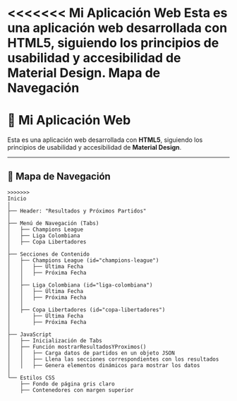 <<<<<<<
Mi Aplicación Web
Esta es una aplicación web desarrollada con HTML5, siguiendo los principios de usabilidad y accesibilidad de Material Design.
Mapa de Navegación
=======
# 📌 Mi Aplicación Web

Esta es una aplicación web desarrollada con **HTML5**, siguiendo los principios de usabilidad y accesibilidad de **Material Design**.

---

## 🚀 Mapa de Navegación

```plaintext
>>>>>>>
Inicio
│
├── Header: "Resultados y Próximos Partidos"
│
├── Menú de Navegación (Tabs)
│   ├── Champions League
│   ├── Liga Colombiana
│   ├── Copa Libertadores
│
├── Secciones de Contenido
│   ├── Champions League (id="champions-league")
│   │   ├── Última Fecha
│   │   ├── Próxima Fecha
│   │
│   ├── Liga Colombiana (id="liga-colombiana")
│   │   ├── Última Fecha
│   │   ├── Próxima Fecha
│   │
│   ├── Copa Libertadores (id="copa-libertadores")
│       ├── Última Fecha
│       ├── Próxima Fecha
│
├── JavaScript
│   ├── Inicialización de Tabs
│   ├── Función mostrarResultadosYProximos()
│   │   ├── Carga datos de partidos en un objeto JSON
│   │   ├── Llena las secciones correspondientes con los resultados
│   │   ├── Genera elementos dinámicos para mostrar los datos
│
└── Estilos CSS
    ├── Fondo de página gris claro
    ├── Contenedores con margen superior
